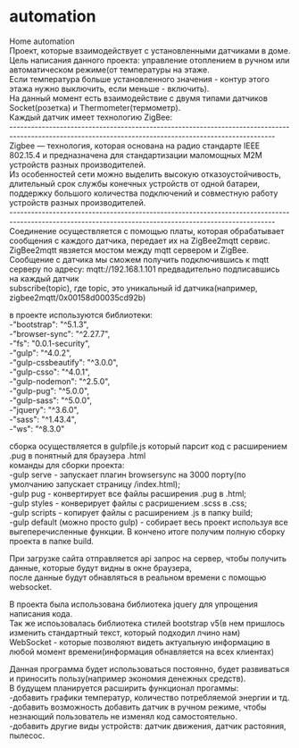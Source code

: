 # automation<br/>
Home automation<br/>
Проект, которые взаимодействует с установленными датчиками в доме.<br/>
Цель написания данного проекта: управление отоплением в ручном или автоматическом режиме(от температуры на этаже.<br/>
Если температура больше установленного значения - контур этого этажа нужно выключить, если меньше - включить).<br/>
На данный момент есть взаимодействие с двумя типами датчиков Socket(розетка) и Thermometer(термометр).<br/>
Каждый датчик имеет технологию ZigBee: <br/>
--------------------------------------------------------------------------------------------------------------------------------------------------------<br/>
Zigbee — технология, которая основана на радио стандарте IEEE 802.15.4 и предназначена для стандартизации маломощных M2M устройств разных производителей.<br/>
Из особенностей сети можно выделить высокую отказоустойчивость,<br/>
длительный срок службы конечных устройств от одной батареи,<br/>
поддержку большого количества подключений и совместную работу устройств разных производителей.<br/>
--------------------------------------------------------------------------------------------------------------------------------------------------------<br/>
Соединение осуществляется с помощью платы, которая обрабатывает сообщения с каждого датчика, передает их на ZigBee2mqtt сервис.<br/>
ZigBee2mqtt явзяется мостом между mqtt сервером и ZigBee.<br/>
Сообщение с датчика мы сможем получить подключившись к mqtt серверу по адресу: mqtt://192.168.1.101 предвадительно подписавшись на каждый датчик<br/>
subscribe(topic), где topic, это уникальный id датчика(например, zigbee2mqtt/0x00158d00035cd92b)<br/>

в проекте используются библиотеки:<br/>
-"bootstrap": "^5.1.3",<br/>
-"browser-sync": "^2.27.7",<br/>
-"fs": "0.0.1-security",<br/>
-"gulp": "^4.0.2",<br/>
-"gulp-cssbeautify": "^3.0.0",<br/>
-"gulp-csso": "^4.0.1",<br/>
-"gulp-nodemon": "^2.5.0",<br/>
-"gulp-pug": "^5.0.0",<br/>
-"gulp-sass": "^5.0.0",<br/>
-"jquery": "^3.6.0",<br/>
-"sass": "^1.43.4",<br/>
-"ws": "^8.3.0"<br/>

сборка осуществляется в gulpfile.js который парсит код с расширением .pug в понятный для браузера .html<br/>
команды для сборки проекта:<br/>
-gulp serve - запускает плагин browsersync на 3000 порту(по умолчанию запускает страницу /index.html);<br/>
-gulp pug - конвертирует все файлы расширения .pug в .html;<br/>
-gulp styles - конверирует файлы с расришением .scss в .css;<br/>
-gulp scripts - копирует файлы с расширением .js в папку build;<br/>
-gulp default (можно просто gulp) - собирает весь проект используя все выгеперечисленные функции. В кончено итоге получим полную сборку проекта в папке build.<br/>

При загрузке сайта отправляется api запрос на сервер, чтобы получить данные, которые будут видны в окне браузера,<br/>
после данные будут обнавляться в реальном времени с помощью websocket.<br/>

В проекта была использована библиотека jquery для упрощения написания кода.<br/>
Так же испоьзовалась библиотека стилей  bootstrap v5(в нем пришлось изменить стандартный текст, который подходил лчино нам)<br/>
WebSocket - которые позволяют видеть актуальную информацию в любой момент времени(информация обнавляется на всех клиентах)<br/>

Данная программа будет использоваться постоянно, будет развиваться и приносить пользу(например экономия денежных средств).<br/>
В будущем планируется расширить функционал прогаммы:<br/>
-добавить графики температур, количество потребляемой энергии и тд.<br/>
-добавить возможность добавить датчик в ручном режиме, чтобы незнающий пользователь не изменял код самостоятельно.<br/>
-добавить другие виды устройств: датчик движения, датчик растояния, пылесос.<br/>











